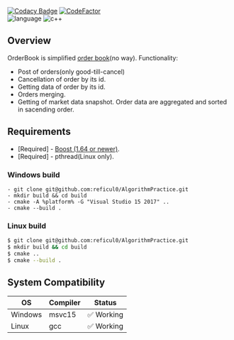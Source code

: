 [![Codacy Badge](https://app.codacy.com/project/badge/Grade/f698efaf304c42718295d0742cf9fcc1)](https://www.codacy.com/gh/reficul0/OrderBook/dashboard?utm_source=github.com&amp;utm_medium=referral&amp;utm_content=reficul0/OrderBook&amp;utm_campaign=Badge_Grade)
[![CodeFactor](https://www.codefactor.io/repository/github/reficul0/orderbook/badge)](https://www.codefactor.io/repository/github/reficul0/orderbook)
<br>
![language](https://img.shields.io/badge/language-c++-blue.svg)
![c++](https://img.shields.io/badge/std-c++14-blue.svg)

## Overview

OrderBook is simplified [order book](https://en.wikipedia.org/wiki/Order_book)(no way).
Functionality:
* Post of orders(only good-till-cancel)
* Cancellation of order by its id.
* Getting data of order by its id.
* Orders merging.
* Getting of market data snapshot. Order data are aggregated and sorted in sacending order.

## Requirements

* [Required] - [Boost (1.64 or newer)](http://www.boost.org/).
* [Required] - pthread(Linux only).

### Windows build

```shell
- git clone git@github.com:reficul0/AlgorithmPractice.git
- mkdir build && cd build
- cmake -A %platform% -G "Visual Studio 15 2017" ..
- cmake --build .
```
### Linux build

```bash
$ git clone git@github.com:reficul0/AlgorithmPractice.git
$ mkdir build && cd build
$ cmake ..
$ cmake --build .
```

## System Compatibility

OS           | Compiler      | Status
------------ | ------------- | -------------
Windows      | msvc15        | :white_check_mark: Working
Linux        | gcc           | :white_check_mark: Working
